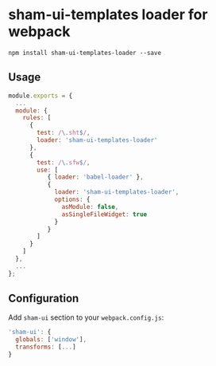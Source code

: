 # sham-ui-templates loader for webpack

```
npm install sham-ui-templates-loader --save
```

## Usage

```js
module.exports = {
  ...
  module: {
    rules: [
      {
        test: /\.sht$/,
        loader: 'sham-ui-templates-loader'
      },
      {
        test: /\.sfw$/,
        use: [
           { loader: 'babel-loader' },
           { 
             loader: 'sham-ui-templates-loader', 
             options: {
               asModule: false,
               asSingleFileWidget: true
             } 
           }
        ]
      }
    ]
  },
  ...
};
```

## Configuration 

Add `sham-ui` section to your `webpack.config.js`:

```js
'sham-ui': {
  globals: ['window'],
  transforms: [...]
}
```
